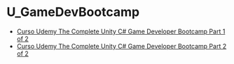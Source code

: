 # U_GameDevBootcamp
* [Curso Udemy The Complete Unity C# Game Developer Bootcamp Part 1 of 2](https://www.udemy.com/share/10bT4j3@eIENuVjwelS8eY96rAkzDTFv4gmL4N0ur5mBYoiRZlsobwxmKWkwT7DTWKv4T44Urg==/)
* [Curso Udemy The Complete Unity C# Game Developer Bootcamp Part 2 of 2](https://www.udemy.com/share/10bXev3@5qaslKAX6mz3hpuDFfjNPGSwyHLjzSdtyErf-aR49gB0o6lcYfDbUIz16mgmEE9jww==/)
